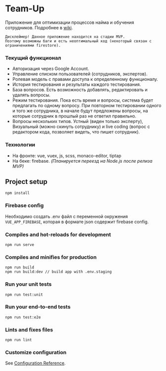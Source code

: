 # Team-Up
Приложение для оптимизации процессов найма и обучения сотрудников. Подробнее в [wiki](https://github.com/navosh1n/team-up/wiki).

```
Дисклеймер! Данное приложение находится на стадии MVP. 
Поэтому возможны баги и есть неоптимальный код (некоторый связан с ограничениями firestore).
```

### Текущий функционал
* Авторизация через Google Account.
* Управление списком пользователей (сотрудников, экспертов).
* Ролевая модель с правами доступа к определенному функционалу.
* История тестирования и результаты каждого тестирования.
* База вопросов. Есть возможность добавлять, редактировать и удалять вопросы.
* Режим тестирования. Пока есть время и вопросы, система будет предлагать по одному вопросу. 
  При повторном тестировании одного и того же сотрудника, в начале будут предложены вопросы, 
  на которые сотрудник в прошлый раз не ответил правильно.
* Вопросы нескольких типов. Устный (виден только эксперту), Визуальный (можно скинуть сотруднику) 
  и live coding (вопрос с редактором кода, позволяет видеть, что пишет сотрудник).
  
### Технологии
* На фронте: vue, vuex, js, scss, monaco-editor, tiptap
* На беке: firebase. *(Планируется переезд на Node.js после релиза MVP)*

## Project setup
```
npm install
```
### Firebase config
Необходимо создать .env файл с переменной окружения `VUE_APP_FIREBASE`, 
которая в формате json содержит firebase config.

### Compiles and hot-reloads for development
```
npm run serve
```

### Compiles and minifies for production
```
npm run build
npm run build:dev // build app with .env.staging
```

### Run your unit tests
```
npm run test:unit
```

### Run your end-to-end tests
```
npm run test:e2e
```

### Lints and fixes files
```
npm run lint
```

### Customize configuration
See [Configuration Reference](https://cli.vuejs.org/config/).
